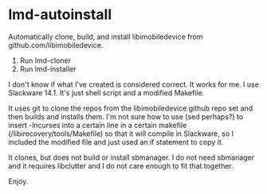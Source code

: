 lmd-autoinstall
===============

Automatically clone, build, and install libimobiledevice from github.com/libimobiledevice.

1. Run lmd-cloner
2. Run lmd-installer

I don't know if what I've created is considered correct.
It works for me. I use Slackware 14.1.
It's just shell script and a modified Makefile.

It uses git to clone the repos from the libimobiledevice github repo set and then builds and installs them.
I'm not sure how to use (sed perhaps?) to insert -lncurses into a certain line in a certain makefile (/libirecovery/tools/Makefile) so that it will compile in Slackware, so I included 
the modified file and just used an if statement to copy it.

It clones, but does not build or install sbmanager. I do not need sbmanager and it requires libclutter and I do not care enough to fit that together.

Enjoy.
